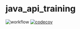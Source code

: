 # java_api_training

![workflow](https://github.com/eros404/java_api_training/actions/workflows/build.yml/badge.svg)
[![codecov](https://codecov.io/gh/eros404/java_api_training/branch/main/graph/badge.svg?token=LY898FO8J4)](https://codecov.io/gh/eros404/java_api_training)